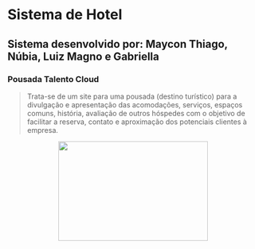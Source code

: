 # Sistema de Hotel
## Sistema desenvolvido por: Maycon Thiago, Núbia, Luiz Magno e Gabriella


### Pousada Talento Cloud

> Trata-se de um site para uma pousada (destino turístico) para a divulgação e apresentação das acomodações, serviços, espaços comuns, história, avaliação de outros hóspedes com o objetivo de facilitar a reserva, contato e aproximação dos potenciais clientes à empresa. 


<div align="center">
    <img src="[https://photos.app.goo.gl/5yYEfZzcWY5ov4Aj7](https://photos.app.goo.gl/Lrsm8TAyWW38sPeD9)" width="300" height="200">
<div>

